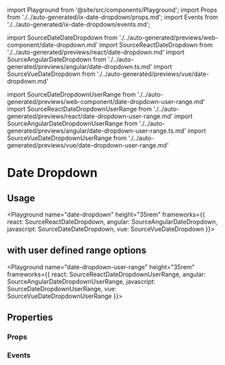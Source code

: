 import Playground from '@site/src/components/Playground';
import Props from './../auto-generated/ix-date-dropdown/props.md';
import Events from './../auto-generated/ix-date-dropdown/events.md';

import SourceDateDateDropdown from './../auto-generated/previews/web-component/date-dropdown.md'
import SourceReactDateDropdown from './../auto-generated/previews/react/date-dropdown.md'
import SourceAngularDateDropdown from './../auto-generated/previews/angular/date-dropdown.ts.md'
import SourceVueDateDropdown from './../auto-generated/previews/vue/date-dropdown.md'

import SourceDateDropdownUserRange from './../auto-generated/previews/web-component/date-dropdown-user-range.md'
import SourceReactDateDropdownUserRange from './../auto-generated/previews/react/date-dropdown-user-range.md'
import SourceAngularDateDropdownUserRange from './../auto-generated/previews/angular/date-dropdown-user-range.ts.md'
import SourceVueDateDropdownUserRange from './../auto-generated/previews/vue/date-dropdown-user-range.md'

# Date Dropdown

## Usage

<Playground
  name="date-dropdown" height="35rem"
  frameworks={{
    react: SourceReactDateDropdown,
    angular: SourceAngularDateDropdown,
    javascript: SourceDateDateDropdown,
    vue: SourceVueDateDropdown
}}></Playground>

## with user defined range options

<Playground
  name="date-dropdown-user-range" height="35rem"
  frameworks={{
    react: SourceReactDateDropdownUserRange,
    angular: SourceAngularDateDropdownUserRange,
    javascript: SourceDateDropdownUserRange,
    vue: SourceVueDateDropdownUserRange
}}></Playground>

## Properties

### Props

<Props/>

### Events

<Events/>
